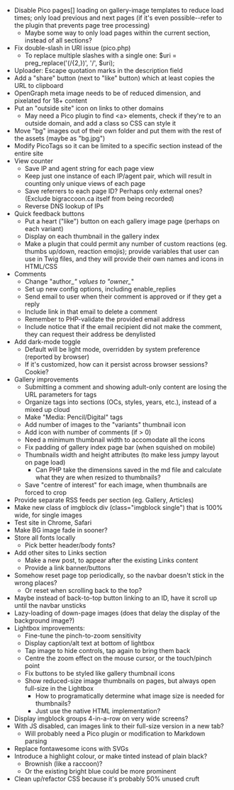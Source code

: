 * Disable Pico pages[] loading on gallery-image templates to reduce load times; only load previous and next pages (if it's even possible--refer to the plugin that prevents page tree processing)
	* Maybe some way to only load pages within the current section, instead of all sections?
* Fix double-slash in URI issue (pico.php)
	* To replace multiple slashes with a single one: $uri = preg_replace('(\/{2,})', '/', $uri);
* Uploader: Escape quotation marks in the description field
* Add a "share" button (next to "like" button) which at least copies the URL to clipboard
* OpenGraph meta image needs to be of reduced dimension, and pixelated for 18+ content
* Put an "outside site" icon on links to other domains
	* May need a Pico plugin to find \<a> elements, check if they're to an outside domain, and add a class so CSS can style it
* Move "bg" images out of their own folder and put them with the rest of the assets (maybe as "bg.jpg")
* Modify PicoTags so it can be limited to a specific section instead of the entire site
* View counter
	* Save IP and agent string for each page view
	* Keep just one instance of each IP/agent pair, which will result in counting only unique views of each page
	* Save referrers to each page ID?  Perhaps only external ones?  (Exclude bigraccoon.ca itself from being recorded)
	* Reverse DNS lookup of IPs
* Quick feedback buttons
	* Put a heart ("like") button on each gallery image page (perhaps on each variant)
	* Display on each thumbnail in the gallery index
	* Make a plugin that could permit any number of custom reactions (eg. thumbs up/down, reaction emojis); provide variables that user can use in Twig files, and they will provide their own names and icons in HTML/CSS
* Comments
	* Change "author_*" values to "owner_*"
	* Set up new config options, including enable_replies
	* Send email to user when their comment is approved or if they get a reply
	* Include link in that email to delete a comment
	* Remember to PHP-validate the provided email address
	* Include notice that if the email recipient did not make the comment, they can request their address be denylisted
* Add dark-mode toggle
	* Default will be light mode, overridden by system preference (reported by browser)
	* If it's customized, how can it persist across browser sessions?  Cookie?
* Gallery improvements
	* Submitting a comment and showing adult-only content are losing the URL parameters for tags
	* Organize tags into sections (OCs, styles, years, etc.), instead of a mixed up cloud
	* Make "Media: Pencil/Digital" tags
	* Add number of images to the "variants" thumbnail icon
	* Add icon with number of comments (if > 0)
	* Need a minimum thumbnail width to accomodate all the icons
	* Fix padding of gallery index page bar (when squished on mobile)
	* Thumbnails width and height attributes (to make less jumpy layout on page load)
		* Can PHP take the dimensions saved in the md file and calculate what they are when resized to thumbnails?
	* Save "centre of interest" for each image, when thumbnails are forced to crop
* Provide separate RSS feeds per section (eg. Gallery, Articles)
* Make new class of imgblock div (class="imgblock single") that is 100% wide, for single images
* Test site in Chrome, Safari
* Make BG image fade in sooner?
* Store all fonts locally
	* Pick better header/body fonts?
* Add other sites to Links section
	* Make a new post, to appear after the existing Links content
	* Provide a link banner/buttons
* Somehow reset page top periodically, so the navbar doesn't stick in the wrong places?
	* Or reset when scrolling back to the top?
* Maybe instead of back-to-top button linking to an ID, have it scroll up until the navbar unsticks
* Lazy-loading of down-page images (does that delay the display of the background image?)
* Lightbox improvements:
	* Fine-tune the pinch-to-zoom sensitivity
	* Display caption/alt text at bottom of lightbox
	* Tap image to hide controls, tap again to bring them back
	* Centre the zoom effect on the mouse cursor, or the touch/pinch point
	* Fix buttons to be styled like gallery thumbnail icons
	* Show reduced-size image thumbnails on pages, but always open full-size in the Lightbox
		* How to programatically determine what image size is needed for thumbnails?
		* Just use the native HTML implementation?
* Display imgblock groups 4-in-a-row on very wide screens?
* With JS disabled, can images link to their full-size version in a new tab?
	* Will probably need a Pico plugin or modification to Markdown parsing
* Replace fontawesome icons with SVGs
* Introduce a highlight colour, or make tinted instead of plain black?
	* Brownish (like a raccoon)?
	* Or the existing bright blue could be more prominent
* Clean up/refactor CSS because it's probably 50% unused cruft
